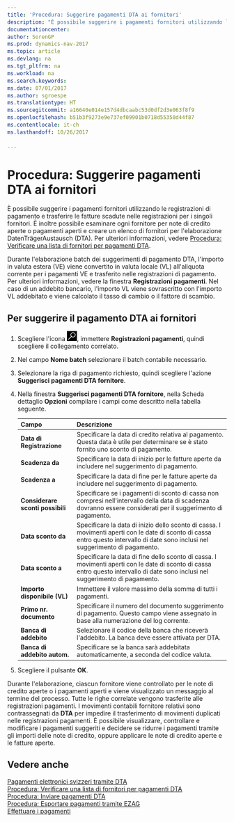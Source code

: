 ```yaml
---
title: 'Procedura: Suggerire pagamenti DTA ai fornitori'
description: "È possibile suggerire i pagamenti fornitori utilizzando le registrazioni di pagamento e trasferire le fatture scadute nelle registrazioni per i singoli fornitori. È inoltre possibile esaminare ogni fornitore per note di credito aperte o pagamenti aperti e creare un elenco di fornitori per l'elaborazione DatenTrägerAustausch (DTA)."
documentationcenter: 
author: SorenGP
ms.prod: dynamics-nav-2017
ms.topic: article
ms.devlang: na
ms.tgt_pltfrm: na
ms.workload: na
ms.search.keywords: 
ms.date: 07/01/2017
ms.author: sgroespe
ms.translationtype: HT
ms.sourcegitcommit: a16640e014e157d4dbcaabc53d0df2d3e063f8f9
ms.openlocfilehash: b51b3f9273e9e737ef09901b0718d55350d44f87
ms.contentlocale: it-ch
ms.lasthandoff: 10/26/2017

---
```

# <a name="how-to-suggest-dta-payment-for-vendors"></a>Procedura: Suggerire pagamenti DTA ai fornitori
È possibile suggerire i pagamenti fornitori utilizzando le registrazioni di pagamento e trasferire le fatture scadute nelle registrazioni per i singoli fornitori. È inoltre possibile esaminare ogni fornitore per note di credito aperte o pagamenti aperti e creare un elenco di fornitori per l'elaborazione DatenTrägerAustausch (DTA). Per ulteriori informazioni, vedere [Procedura: Verificare una lista di fornitori per pagamenti DTA](how-to-verify-a-list-of-vendors-for-dta-payments.md).  

Durante l'elaborazione batch dei suggerimenti di pagamento DTA, l'importo in valuta estera (VE) viene convertito in valuta locale (VL) all'aliquota corrente per i pagamenti VE e trasferito nelle registrazioni di pagamento. Per ulteriori informazioni, vedere la finestra **Registrazioni pagamenti**. Nel caso di un addebito bancario, l'importo VL viene sovrascritto con l'importo VL addebitato e viene calcolato il tasso di cambio o il fattore di scambio.

## <a name="to-suggest-dta-payment-for-vendors"></a>Per suggerire il pagamento DTA ai fornitori  

1.  Scegliere l'icona ![Cerca pagina o report](../../media/ui-search/search_small.png "icona Cerca pagina o report"), immettere **Registrazioni pagamenti**, quindi scegliere il collegamento correlato.  
2.  Nel campo **Nome batch** selezionare il batch contabile necessario.  
3.  Selezionare la riga di pagamento richiesto, quindi scegliere l'azione **Suggerisci pagamenti DTA fornitore**.  
4.  Nella finestra **Suggerisci pagamenti DTA fornitore**, nella Scheda dettaglio **Opzioni** compilare i campi come descritto nella tabella seguente.  

    |Campo|Descrizione|  
    |---------------------------------|---------------------------------------|  
    |**Data di Registrazione**|Specificare la data di credito relativa al pagamento. Questa data è utile per determinare se è stato fornito uno sconto di pagamento.|  
    |**Scadenza da**|Specificare la data di inizio per le fatture aperte da includere nel suggerimento di pagamento.|  
    |**Scadenza a**|Specificare la data di fine per le fatture aperte da includere nel suggerimento di pagamento.|  
    |**Considerare sconti possibili**|Specificare se i pagamenti di sconto di cassa non compresi nell'intervallo della data di scadenza dovranno essere considerati per il suggerimento di pagamento.|  
    |**Data sconto da**|Specificare la data di inizio dello sconto di cassa. I movimenti aperti con le date di sconto di cassa entro questo intervallo di date sono inclusi nel suggerimento di pagamento.|  
    |**Data sconto a**|Specificare la data di fine dello sconto di cassa. I movimenti aperti con le date di sconto di cassa entro questo intervallo di date sono inclusi nel suggerimento di pagamento.|  
    |**Importo disponibile (VL)**|Immettere il valore massimo della somma di tutti i pagamenti.|  
    |**Primo nr. documento**|Specificare il numero del documento suggerimento di pagamento. Questo campo viene assegnato in base alla numerazione del log corrente.|  
    |**Banca di addebito**|Selezionare il codice della banca che riceverà l'addebito. La banca deve essere attivata per DTA.|  
    |**Banca di addebito autom.**|Specificare se la banca sarà addebitata automaticamente, a seconda del codice valuta.|  

5.  Scegliere il pulsante **OK**.  

Durante l'elaborazione, ciascun fornitore viene controllato per le note di credito aperte o i pagamenti aperti e viene visualizzato un messaggio al termine del processo. Tutte le righe correlate vengono trasferite alle registrazioni pagamenti. I movimenti contabili fornitore relativi sono contrassegnati da **DTA** per impedire il trasferimento di movimenti duplicati nelle registrazioni pagamenti. È possibile visualizzare, controllare e modificare i pagamenti suggeriti e decidere se ridurre i pagamenti tramite gli importi delle note di credito, oppure applicare le note di credito aperte e le fatture aperte.  

## <a name="see-also"></a>Vedere anche  
 [Pagamenti elettronici svizzeri tramite DTA](swiss-electronic-payments-using-dta.md)   
 [Procedura: Verificare una lista di fornitori per pagamenti DTA](how-to-verify-a-list-of-vendors-for-dta-payments.md)   
 [Procedura: Inviare pagamenti DTA](how-to-submit-dta-payments.md)   
 [Procedura: Esportare pagamenti tramite EZAG](how-to-export-payments-using-ezag.md)   
 [Effettuare i pagamenti](../../payables-make-payments.md)


